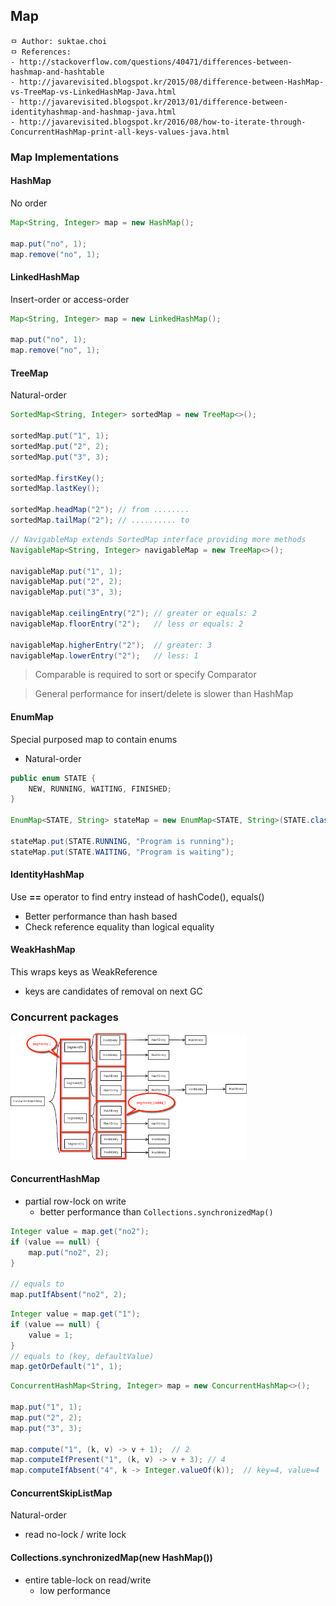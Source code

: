 ## Map

```
ㅁ Author: suktae.choi
ㅁ References:
- http://stackoverflow.com/questions/40471/differences-between-hashmap-and-hashtable
- http://javarevisited.blogspot.kr/2015/08/difference-between-HashMap-vs-TreeMap-vs-LinkedHashMap-Java.html
- http://javarevisited.blogspot.kr/2013/01/difference-between-identityhashmap-and-hashmap-java.html
- http://javarevisited.blogspot.kr/2016/08/how-to-iterate-through-ConcurrentHashMap-print-all-keys-values-java.html
```

### Map Implementations
#### HashMap
No order

```java
Map<String, Integer> map = new HashMap();

map.put("no", 1);
map.remove("no", 1);
```

#### LinkedHashMap
Insert-order or access-order

```java
Map<String, Integer> map = new LinkedHashMap();

map.put("no", 1);
map.remove("no", 1);
```

#### TreeMap
Natural-order

```java
SortedMap<String, Integer> sortedMap = new TreeMap<>();

sortedMap.put("1", 1);
sortedMap.put("2", 2);
sortedMap.put("3", 3);

sortedMap.firstKey();
sortedMap.lastKey();

sortedMap.headMap("2"); // from ........
sortedMap.tailMap("2"); // .......... to
```

```java
// NavigableMap extends SortedMap interface providing more methods
NavigableMap<String, Integer> navigableMap = new TreeMap<>();

navigableMap.put("1", 1);
navigableMap.put("2", 2);
navigableMap.put("3", 3);

navigableMap.ceilingEntry("2"); // greater or equals: 2
navigableMap.floorEntry("2");   // less or equals: 2

navigableMap.higherEntry("2");  // greater: 3
navigableMap.lowerEntry("2");   // less: 1
```
> Comparable is required to sort or specify Comparator

> General performance for insert/delete is slower than HashMap

#### EnumMap
Special purposed map to contain enums

- Natural-order

```java
public enum STATE {
    NEW, RUNNING, WAITING, FINISHED;
}

EnumMap<STATE, String> stateMap = new EnumMap<STATE, String>(STATE.class);

stateMap.put(STATE.RUNNING, "Program is running");
stateMap.put(STATE.WAITING, "Program is waiting");
```

#### IdentityHashMap
Use **==** operator to find entry instead of hashCode(), equals()

- Better performance than hash based
- Check reference equality than logical equality

#### WeakHashMap
This wraps keys as WeakReference

- keys are candidates of removal on next GC

### Concurrent packages
<img src="images/Screen%20Shot%202017-08-19%20at%2002.05.18.png" width="75%">

#### ConcurrentHashMap
- partial row-lock on write
  - better performance than ``Collections.synchronizedMap()``

```java
Integer value = map.get("no2");
if (value == null) {
    map.put("no2", 2);
}

// equals to
map.putIfAbsent("no2", 2);
```

```java
Integer value = map.get("1");
if (value == null) {
    value = 1;
}
// equals to (key, defaultValue)
map.getOrDefault("1", 1);
```

```java
ConcurrentHashMap<String, Integer> map = new ConcurrentHashMap<>();

map.put("1", 1);
map.put("2", 2);
map.put("3", 3);

map.compute("1", (k, v) -> v + 1);  // 2
map.computeIfPresent("1", (k, v) -> v + 3); // 4
map.computeIfAbsent("4", k -> Integer.valueOf(k));  // key=4, value=4
```

#### ConcurrentSkipListMap
Natural-order

- read no-lock / write lock

#### Collections.synchronizedMap(new HashMap())
- entire table-lock on read/write
  - low performance
